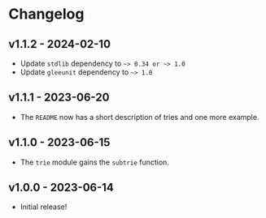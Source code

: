# Changelog

## v1.1.2 - 2024-02-10

- Update `stdlib` dependency to `~> 0.34 or ~> 1.0`
- Update `gleeunit` dependency to `~> 1.0`

## v1.1.1 - 2023-06-20

- The `README` now has a short description of tries and one more example.

## v1.1.0 - 2023-06-15

- The `trie` module gains the `subtrie` function.

## v1.0.0 - 2023-06-14

- Initial release!
